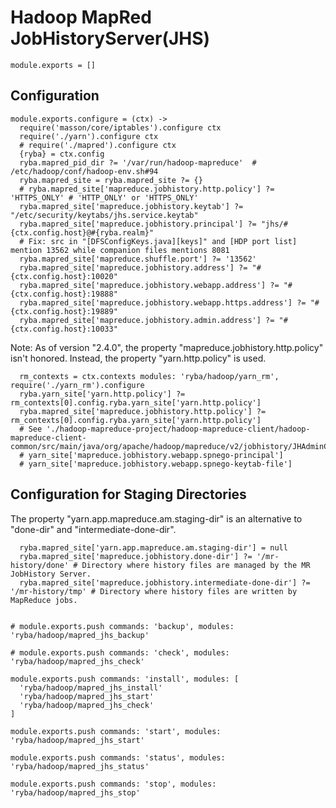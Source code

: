 
# Hadoop MapRed JobHistoryServer(JHS)

    module.exports = []

## Configuration

    module.exports.configure = (ctx) ->
      require('masson/core/iptables').configure ctx
      require('./yarn').configure ctx
      # require('./mapred').configure ctx
      {ryba} = ctx.config
      ryba.mapred_pid_dir ?= '/var/run/hadoop-mapreduce'  # /etc/hadoop/conf/hadoop-env.sh#94
      ryba.mapred_site = ryba.mapred_site ?= {}
      # ryba.mapred_site['mapreduce.jobhistory.http.policy'] ?= 'HTTPS_ONLY' # 'HTTP_ONLY' or 'HTTPS_ONLY'
      ryba.mapred_site['mapreduce.jobhistory.keytab'] ?= "/etc/security/keytabs/jhs.service.keytab"
      ryba.mapred_site['mapreduce.jobhistory.principal'] ?= "jhs/#{ctx.config.host}@#{ryba.realm}"
      # Fix: src in "[DFSConfigKeys.java][keys]" and [HDP port list] mention 13562 while companion files mentions 8081
      ryba.mapred_site['mapreduce.shuffle.port'] ?= '13562'
      ryba.mapred_site['mapreduce.jobhistory.address'] ?= "#{ctx.config.host}:10020"
      ryba.mapred_site['mapreduce.jobhistory.webapp.address'] ?= "#{ctx.config.host}:19888"
      ryba.mapred_site['mapreduce.jobhistory.webapp.https.address'] ?= "#{ctx.config.host}:19889"
      ryba.mapred_site['mapreduce.jobhistory.admin.address'] ?= "#{ctx.config.host}:10033"

Note: As of version "2.4.0", the property "mapreduce.jobhistory.http.policy"
isn't honored. Instead, the property "yarn.http.policy" is used.

      rm_contexts = ctx.contexts modules: 'ryba/hadoop/yarn_rm', require('./yarn_rm').configure
      ryba.yarn_site['yarn.http.policy'] ?= rm_contexts[0].config.ryba.yarn_site['yarn.http.policy']
      ryba.mapred_site['mapreduce.jobhistory.http.policy'] ?= rm_contexts[0].config.ryba.yarn_site['yarn.http.policy']
      # See './hadoop-mapreduce-project/hadoop-mapreduce-client/hadoop-mapreduce-client-common/src/main/java/org/apache/hadoop/mapreduce/v2/jobhistory/JHAdminConfig.java#158'
      # yarn_site['mapreduce.jobhistory.webapp.spnego-principal']
      # yarn_site['mapreduce.jobhistory.webapp.spnego-keytab-file']

## Configuration for Staging Directories

The property "yarn.app.mapreduce.am.staging-dir" is an alternative to "done-dir"
and "intermediate-done-dir".

      ryba.mapred_site['yarn.app.mapreduce.am.staging-dir'] = null
      ryba.mapred_site['mapreduce.jobhistory.done-dir'] ?= '/mr-history/done' # Directory where history files are managed by the MR JobHistory Server.
      ryba.mapred_site['mapreduce.jobhistory.intermediate-done-dir'] ?= '/mr-history/tmp' # Directory where history files are written by MapReduce jobs.


    # module.exports.push commands: 'backup', modules: 'ryba/hadoop/mapred_jhs_backup'

    # module.exports.push commands: 'check', modules: 'ryba/hadoop/mapred_jhs_check'

    module.exports.push commands: 'install', modules: [
      'ryba/hadoop/mapred_jhs_install'
      'ryba/hadoop/mapred_jhs_start'
      'ryba/hadoop/mapred_jhs_check'
    ]

    module.exports.push commands: 'start', modules: 'ryba/hadoop/mapred_jhs_start'

    module.exports.push commands: 'status', modules: 'ryba/hadoop/mapred_jhs_status'

    module.exports.push commands: 'stop', modules: 'ryba/hadoop/mapred_jhs_stop'





